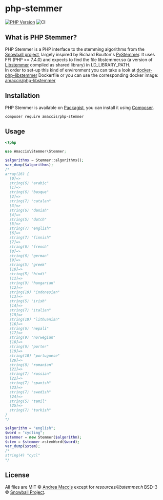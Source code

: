 # php-stemmer

[![PHP Version](https://img.shields.io/badge/php-%5E7.4-blue.svg)](https://img.shields.io/badge/php-%5E7.4-blue.svg)
![CI](https://github.com/amaccis/php-stemmer/workflows/CI/badge.svg)

## What is PHP Stemmer?
PHP Stemmer is a PHP interface to the stemming algorithms from the [Snowball project](https://snowballstem.org/), largely inspired by Richard Boulton's [PyStemmer](https://github.com/snowballstem/pystemmer).
It uses FFI (PHP >= 7.4.0) and expects to find the file libstemmer.so (a version of [Libstemmer](https://snowballstem.org/dist/libstemmer_c.tgz) compiled as shared library) in LD_LIBRARY_PATH.  
In order to set-up this kind of environment you can take a look at [docker-php-libstemmer](https://github.com/amaccis/docker-php-libstemmer) Dockerfile or you can use the corresponding docker image: [amaccis/php-libstemmer](https://hub.docker.com/r/amaccis/php-libstemmer)

## Installation

PHP Stemmer is available on [Packagist](http://packagist.org/packages/amaccis/php-stemmer), 
you can install it using [Composer](http://getcomposer.org).

```shell
composer require amaccis/php-stemmer
```

## Usage

```php
<?php

use Amaccis\Stemmer\Stemmer;

$algorithms = Stemmer::algorithms();
var_dump($algorithms);
/*
array(26) {
  [0]=>
  string(6) "arabic"
  [1]=>
  string(6) "basque"
  [2]=>
  string(7) "catalan"
  [3]=>
  string(6) "danish"
  [4]=>
  string(5) "dutch"
  [5]=>
  string(7) "english"
  [6]=>
  string(7) "finnish"
  [7]=>
  string(6) "french"
  [8]=>
  string(6) "german"
  [9]=>
  string(5) "greek"
  [10]=>
  string(5) "hindi"
  [11]=>
  string(9) "hungarian"
  [12]=>
  string(10) "indonesian"
  [13]=>
  string(5) "irish"
  [14]=>
  string(7) "italian"
  [15]=>
  string(10) "lithuanian"
  [16]=>
  string(6) "nepali"
  [17]=>
  string(9) "norwegian"
  [18]=>
  string(6) "porter"
  [19]=>
  string(10) "portuguese"
  [20]=>
  string(8) "romanian"
  [21]=>
  string(7) "russian"
  [22]=>
  string(7) "spanish"
  [23]=>
  string(7) "swedish"
  [24]=>
  string(5) "tamil"
  [25]=>
  string(7) "turkish"
}
*/

$algorithm = "english";
$word = "cycling";
$stemmer = new Stemmer($algorithm);
$stem = $stemmer->stemWord($word);
var_dump($stem);
/*
string(4) "cycl"
*/
```

## License
All files are MIT &copy; [Andrea Maccis](https://twitter.com/andreamaccis) except for _resources/libstemmer.h_ BSD-3 &copy; [Snowball Project](https://github.com/snowballstem/snowball).